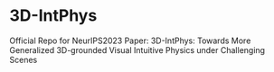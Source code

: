 # 3D-IntPhys
Official Repo for NeurIPS2023 Paper: 3D-IntPhys: Towards More Generalized 3D-grounded Visual Intuitive Physics under Challenging Scenes
